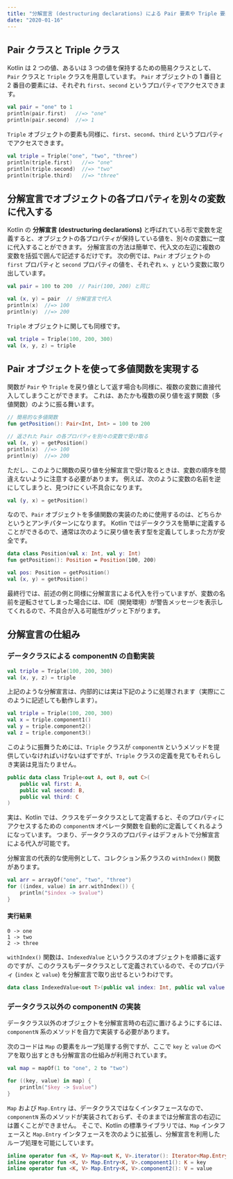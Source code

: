 ```yaml
---
title: "分解宣言 (destructuring declarations) による Pair 要素や Triple 要素の分解"
date: "2020-01-16"
---
```


Pair クラスと Triple クラス
----

Kotlin は 2 つの値、あるいは 3 つの値を保持するための簡易クラスとして、`Pair` クラスと `Triple` クラスを用意しています。
`Pair` オブジェクトの 1 番目と 2 番目の要素には、それぞれ `first`、`second` というプロパティでアクセスできます。

```kotlin
val pair = "one" to 1
println(pair.first)   //=> "one"
println(pair.second)  //=> 1
```

`Triple` オブジェクトの要素も同様に、`first`、`second`、`third` というプロパティでアクセスできます。

```kotlin
val triple = Triple("one", "two", "three")
println(triple.first)   //=> "one"
println(triple.second)  //=> "two"
println(triple.third)   //=> "three"
```


分解宣言でオブジェクトの各プロパティを別々の変数に代入する
----

Kotlin の **分解宣言 (destructuring declarations)** と呼ばれている形で変数を定義すると、オブジェクトの各プロパティが保持している値を、別々の変数に一度に代入することができます。
分解宣言の方法は簡単で、代入文の左辺に複数の変数を括弧で囲んで記述するだけです。
次の例では、`Pair` オブジェクトの `first` プロパティと `second` プロパティの値を、それぞれ `x`、`y` という変数に取り出しています。

```kotlin
val pair = 100 to 200  // Pair(100, 200) と同じ

val (x, y) = pair  // 分解宣言で代入
println(x)  //=> 100
println(y)  //=> 200
```

`Triple` オブジェクトに関しても同様です。

```kotlin
val triple = Triple(100, 200, 300)
val (x, y, z) = triple
```


Pair オブジェクトを使って多値関数を実現する
----

関数が `Pair` や `Triple` を戻り値として返す場合も同様に、複数の変数に直接代入してしまうことができます。
これは、あたかも複数の戻り値を返す関数（多値関数）のように振る舞います。

```kotlin
// 簡易的な多値関数
fun getPosition(): Pair<Int, Int> = 100 to 200

// 返された Pair の各プロパティを別々の変数で受け取る
val (x, y) = getPosition()
println(x)  //=> 100
println(y)  //=> 200
```

ただし、このように関数の戻り値を分解宣言で受け取るときは、変数の順序を間違えないように注意する必要があります。
例えば、次のように変数の名前を逆にしてしまうと、見つけにくい不具合になります。

```kotlin
val (y, x) = getPosition()
```

なので、`Pair` オブジェクトを多値関数の実装のために使用するのは、どちらかというとアンチパターンになります。
Kotlin ではデータクラスを簡単に定義することができるので、通常は次のように戻り値を表す型を定義してしまった方が安全です。

```kotlin
data class Position(val x: Int, val y: Int)
fun getPosition(): Position = Position(100, 200)

val pos: Position = getPosition()
val (x, y) = getPosition()
```

最終行では、前述の例と同様に分解宣言による代入を行っていますが、変数の名前を逆転させてしまった場合には、IDE（開発環境）が警告メッセージを表示してくれるので、不具合が入る可能性がグッと下がります。


分解宣言の仕組み
----

### データクラスによる componentN の自動実装

```kotlin
val triple = Triple(100, 200, 300)
val (x, y, z) = triple
```

上記のような分解宣言は、内部的には実は下記のように処理されます（実際にこのように記述しても動作します）。

```kotlin
val triple = Triple(100, 200, 300)
val x = triple.component1()
val y = triple.component2()
val z = triple.component3()
```

このように振舞うためには、`Triple` クラスが `componentN` というメソッドを提供していなければいけないはずですが、`Triple` クラスの定義を見てもそれらしき実装は見当たりません。

```kotlin
public data class Triple<out A, out B, out C>(
    public val first: A,
    public val second: B,
    public val third: C
)
```

実は、Kotlin では、クラスをデータクラスとして定義すると、そのプロパティにアクセスするための `componentN` オペレータ関数を自動的に定義してくれるようになっています。
つまり、データクラスのプロパティはデフォルトで分解宣言による代入が可能です。

分解宣言の代表的な使用例として、コレクション系クラスの `withIndex()` 関数があります。

```kotlin
val arr = arrayOf("one", "two", "three")
for ((index, value) in arr.withIndex()) {
    println("$index -> $value")
}
```

#### 実行結果

```
0 -> one
1 -> two
2 -> three
```

`withIndex()` 関数は、`IndexedValue` というクラスのオブジェクトを順番に返すのですが、このクラスもデータクラスとして定義されているので、そのプロパティ (`index` と `value`) を分解宣言で取り出せるというわけです。

```kotlin
data class IndexedValue<out T>(public val index: Int, public val value: T)
```

### データクラス以外の componentN の実装

データクラス以外のオブジェクトを分解宣言時の右辺に置けるようにするには、`componentN` 系のメソッドを自力で実装する必要があります。

次のコードは `Map` の要素をループ処理する例ですが、ここで `key` と `value` のペアを取り出すときも分解宣言の仕組みが利用されています。

```kotlin
val map = mapOf(1 to "one", 2 to "two")

for ((key, value) in map) {
    println("$key -> $value")
}
```

`Map` および `Map.Entry` は、データクラスではなくインタフェースなので、`componentN` 系のメソッドが実装されておらず、そのままでは分解宣言の右辺には置くことができません。
そこで、Kotlin の標準ライブラリでは、`Map` インタフェースと `Map.Entry` インタフェースを次のように拡張し、分解宣言を利用したループ処理を可能にしています。

```kotlin
inline operator fun <K, V> Map<out K, V>.iterator(): Iterator<Map.Entry<K, V>> = entries.iterator()
inline operator fun <K, V> Map.Entry<K, V>.component1(): K = key
inline operator fun <K, V> Map.Entry<K, V>.component2(): V = value
```

